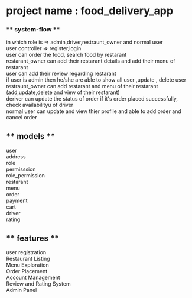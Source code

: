 # project name : food_delivery_app
### ** system-flow **

in which role is => admin,driver,restraunt_owner and normal user <br/>
user controller => register,login<br/>
user can order the food, search food by restarant<br/>
restarant_owner can add their restarant details and add their menu of restarant<br/>
user can add their review regarding restarant<br/>
if user is admin then he/she are able to show all user ,update , delete user<br/>
restraunt_owner can add restarant and menu of their restarant (add,update,delete and view of their restarant)<br/>
deriver can update the status of order if it's order placed successfully, check availabilityu of driver<br/>
normal user can update and view thier profile and able to add order and cancel order<br/>

## ** models **

user<br/>
address<br/>
role<br/>
permisssion<br/>
role_permission<br/>
restarant<br/>
menu<br/>
order<br/>
payment<br/>
cart<br/>
driver<br/>
rating<br/>

## ** features **

user registration<br/>
Restaurant Listing<br/>
Menu Exploration<br/>
Order Placement<br/>
Account Management<br/>
Review and Rating System<br/>
Admin Panel<br/>
